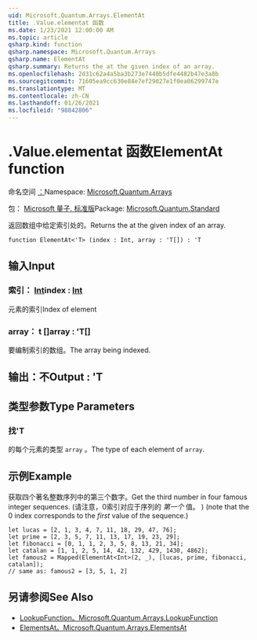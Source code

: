 ```yaml
---
uid: Microsoft.Quantum.Arrays.ElementAt
title: .Value.elementat 函数
ms.date: 1/23/2021 12:00:00 AM
ms.topic: article
qsharp.kind: function
qsharp.namespace: Microsoft.Quantum.Arrays
qsharp.name: ElementAt
qsharp.summary: Returns the at the given index of an array.
ms.openlocfilehash: 2d31c62a4a5ba3b273e7440b5dfe4482b47e3a8b
ms.sourcegitcommit: 71605ea9cc630e84e7ef29027e1f0ea06299747e
ms.translationtype: MT
ms.contentlocale: zh-CN
ms.lasthandoff: 01/26/2021
ms.locfileid: "98842806"
---
```

# <a name="elementat-function"></a><span data-ttu-id="1bf94-102">.Value.elementat 函数</span><span class="sxs-lookup"><span data-stu-id="1bf94-102">ElementAt function</span></span>

<span data-ttu-id="1bf94-103">命名空间 [：](xref:Microsoft.Quantum.Arrays)</span><span class="sxs-lookup"><span data-stu-id="1bf94-103">Namespace: [Microsoft.Quantum.Arrays](xref:Microsoft.Quantum.Arrays)</span></span>

<span data-ttu-id="1bf94-104">包： [Microsoft 量子. 标准版](https://nuget.org/packages/Microsoft.Quantum.Standard)</span><span class="sxs-lookup"><span data-stu-id="1bf94-104">Package: [Microsoft.Quantum.Standard](https://nuget.org/packages/Microsoft.Quantum.Standard)</span></span>


<span data-ttu-id="1bf94-105">返回数组中给定索引处的。</span><span class="sxs-lookup"><span data-stu-id="1bf94-105">Returns the at the given index of an array.</span></span>

```qsharp
function ElementAt<'T> (index : Int, array : 'T[]) : 'T
```


## <a name="input"></a><span data-ttu-id="1bf94-106">输入</span><span class="sxs-lookup"><span data-stu-id="1bf94-106">Input</span></span>

### <a name="index--int"></a><span data-ttu-id="1bf94-107">索引： [Int](xref:microsoft.quantum.lang-ref.int)</span><span class="sxs-lookup"><span data-stu-id="1bf94-107">index : [Int](xref:microsoft.quantum.lang-ref.int)</span></span>

<span data-ttu-id="1bf94-108">元素的索引</span><span class="sxs-lookup"><span data-stu-id="1bf94-108">Index of element</span></span>


### <a name="array--t"></a><span data-ttu-id="1bf94-109">array： t []</span><span class="sxs-lookup"><span data-stu-id="1bf94-109">array : 'T[]</span></span>

<span data-ttu-id="1bf94-110">要编制索引的数组。</span><span class="sxs-lookup"><span data-stu-id="1bf94-110">The array being indexed.</span></span>



## <a name="output--t"></a><span data-ttu-id="1bf94-111">输出：不</span><span class="sxs-lookup"><span data-stu-id="1bf94-111">Output : 'T</span></span>



## <a name="type-parameters"></a><span data-ttu-id="1bf94-112">类型参数</span><span class="sxs-lookup"><span data-stu-id="1bf94-112">Type Parameters</span></span>

### <a name="t"></a><span data-ttu-id="1bf94-113">找</span><span class="sxs-lookup"><span data-stu-id="1bf94-113">'T</span></span>

<span data-ttu-id="1bf94-114">的每个元素的类型 `array` 。</span><span class="sxs-lookup"><span data-stu-id="1bf94-114">The type of each element of `array`.</span></span>

## <a name="example"></a><span data-ttu-id="1bf94-115">示例</span><span class="sxs-lookup"><span data-stu-id="1bf94-115">Example</span></span>

<span data-ttu-id="1bf94-116">获取四个著名整数序列中的第三个数字。</span><span class="sxs-lookup"><span data-stu-id="1bf94-116">Get the third number in four famous integer sequences.</span></span> <span data-ttu-id="1bf94-117"> (请注意，0索引对应于序列的 _第一个_ 值。 ) </span><span class="sxs-lookup"><span data-stu-id="1bf94-117">(note that the 0 index corresponds to the _first_ value of the sequence.)</span></span>

```qsharp
let lucas = [2, 1, 3, 4, 7, 11, 18, 29, 47, 76];
let prime = [2, 3, 5, 7, 11, 13, 17, 19, 23, 29];
let fibonacci = [0, 1, 1, 2, 3, 5, 8, 13, 21, 34];
let catalan = [1, 1, 2, 5, 14, 42, 132, 429, 1430, 4862];
let famous2 = Mapped(ElementAt<Int>(2, _), [lucas, prime, fibonacci, catalan]);
// same as: famous2 = [3, 5, 1, 2]
```

## <a name="see-also"></a><span data-ttu-id="1bf94-118">另请参阅</span><span class="sxs-lookup"><span data-stu-id="1bf94-118">See Also</span></span>

- [<span data-ttu-id="1bf94-119">LookupFunction。</span><span class="sxs-lookup"><span data-stu-id="1bf94-119">Microsoft.Quantum.Arrays.LookupFunction</span></span>](xref:Microsoft.Quantum.Arrays.LookupFunction)
- [<span data-ttu-id="1bf94-120">ElementsAt。</span><span class="sxs-lookup"><span data-stu-id="1bf94-120">Microsoft.Quantum.Arrays.ElementsAt</span></span>](xref:Microsoft.Quantum.Arrays.ElementsAt)